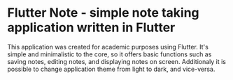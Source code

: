# Flutter Note - simple note taking application written in Flutter

This application was created for academic purposes using Flutter. 
It's simple and minimalistic to the core, so it offers basic functions such as saving notes, editing notes, and displaying notes on screen.
Additionaly it is possible to change application theme from light to dark, and vice-versa.
